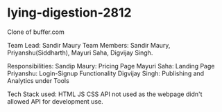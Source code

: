 # lying-digestion-2812

Clone of buffer.com

Team Lead: Sandir Maury
Team Members: Sandir Maury, Priyanshu(Siddharth), Mayuri Saha, Digvijay Singh.

Responsibilities:
Sandip Maury: Pricing Page
Mayuri Saha: Landing Page
Priyanshu: Login-Signup Functionality
Digvijay Singh: Publishing and Analytics under Tools

Tech Stack used:
HTML
JS
CSS
API not used as the webpage didn't allowed API for development use.
